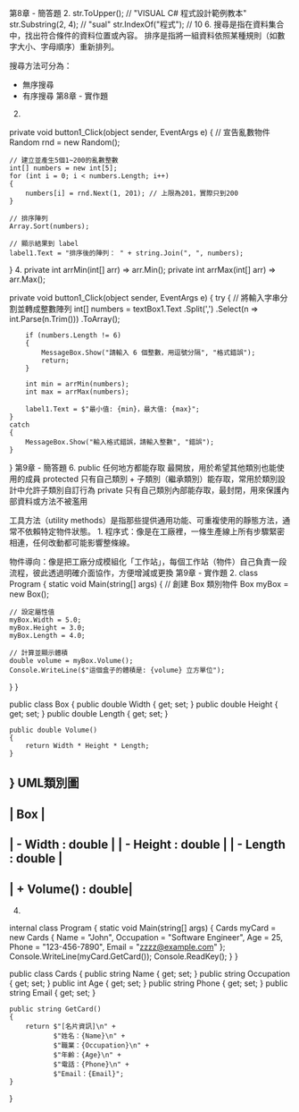 第8章 - 簡答題
2.
str.ToUpper(); // "VISUAL C# 程式設計範例教本" 
str.Substring(2, 4); // "sual" 
str.IndexOf("程式"); // 10
6.
搜尋是指在資料集合中，找出符合條件的資料位置或內容。
排序是指將一組資料依照某種規則（如數字大小、字母順序）重新排列。

搜尋方法可分為：
- 無序搜尋
- 有序搜尋
第8章 - 實作題
2.
private void button1_Click(object sender, EventArgs e)
{
    // 宣告亂數物件
    Random rnd = new Random();

    // 建立並產生5個1~200的亂數整數
    int[] numbers = new int[5];
    for (int i = 0; i < numbers.Length; i++)
    {
        numbers[i] = rnd.Next(1, 201); // 上限為201，實際只到200
    }

    // 排序陣列
    Array.Sort(numbers);

    // 顯示結果到 label
    label1.Text = "排序後的陣列： " + string.Join(", ", numbers);
}
4.
private int arrMin(int[] arr) => arr.Min();
private int arrMax(int[] arr) => arr.Max();

private void button1_Click(object sender, EventArgs e)
{
    try
    {
        // 將輸入字串分割並轉成整數陣列
        int[] numbers = textBox1.Text
            .Split(',')
            .Select(n => int.Parse(n.Trim()))
            .ToArray();

        if (numbers.Length != 6)
        {
            MessageBox.Show("請輸入 6 個整數，用逗號分隔", "格式錯誤");
            return;
        }

        int min = arrMin(numbers);
        int max = arrMax(numbers);

        label1.Text = $"最小值: {min}，最大值: {max}";
    }
    catch
    {
        MessageBox.Show("輸入格式錯誤，請輸入整數", "錯誤");
    }
}
第9章 - 簡答題
6.
public	任何地方都能存取	最開放，用於希望其他類別也能使用的成員
protected	只有自己類別 + 子類別（繼承類別）能存取，常用於類別設計中允許子類別自訂行為
private	只有自己類別內部能存取，最封閉，用來保護內部資料或方法不被濫用

工具方法（utility methods）是指那些提供通用功能、可重複使用的靜態方法，通常不依賴特定物件狀態。
1.
程序式：像是在工廠裡，一條生產線上所有步驟緊密相連，任何改動都可能影響整條線。

物件導向：像是把工廠分成模組化「工作站」，每個工作站（物件）自己負責一段流程，彼此透過明確介面協作，方便增減或更換
第9章 - 實作題
2.
class Program
{
 static void Main(string[] args)
 {
    // 創建 Box 類別物件
    Box myBox = new Box();

    // 設定屬性值
    myBox.Width = 5.0;
    myBox.Height = 3.0;
    myBox.Length = 4.0;

    // 計算並顯示體積
    double volume = myBox.Volume();
    Console.WriteLine($"這個盒子的體積是: {volume} 立方單位");
 }
}

public class Box
{
    public double Width { get; set; }
    public double Height { get; set; }
    public double Length { get; set; }

    public double Volume()
    {
        return Width * Height * Length;
    }
}
UML類別圖
----------------------
|        Box         |
----------------------
| - Width : double   |
| - Height : double  |
| - Length : double  |
----------------------
| + Volume() : double|
----------------------
4.
internal class Program
{
    static void Main(string[] args)
    {
        Cards myCard = new Cards
        {
            Name = "John",
            Occupation = "Software Engineer",
            Age = 25,
            Phone = "123-456-7890",
            Email = "zzzz@example.com"
        };
        Console.WriteLine(myCard.GetCard());
        Console.ReadKey();
    }
}

public class Cards
{
    public string Name { get; set; }
    public string Occupation { get; set; }
    public int Age { get; set; }
    public string Phone { get; set; }
    public string Email { get; set; }

    public string GetCard()
    {
        return $"[名片資訊]\n" +
               $"姓名：{Name}\n" +
               $"職業：{Occupation}\n" +
               $"年齡：{Age}\n" +
               $"電話：{Phone}\n" +
               $"Email：{Email}";
    }
}
